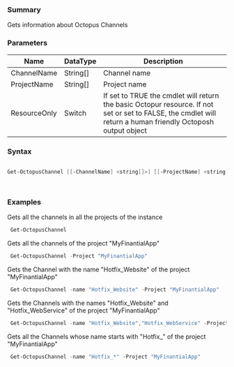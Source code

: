 ﻿### Summary
Gets information about Octopus Channels
### Parameters
| Name | DataType          | Description |
| ------------- | ----------- | ----------- |
| ChannelName | String[] |  Channel name     |
| ProjectName | String[] |  Project name     |
| ResourceOnly | Switch |  If set to TRUE the cmdlet will return the basic Octopur resource. If not set or set to FALSE, the cmdlet will return a human friendly Octoposh  output object     |

### Syntax
``` powershell

Get-OctopusChannel [[-ChannelName] <string[]>] [[-ProjectName] <string[]>] [-ResourceOnly <SwitchParameter>] [<CommonParameters>]




``` 

### Examples
Gets all the channels in all the projects of the instance

``` powershell 
 Get-OctopusChannel
``` 

Gets all the channels of the project "MyFinantialApp"

``` powershell 
 Get-OctopusChannel -Project "MyFinantialApp"
``` 

Gets the Channel with the name "Hotfix_Website" of the project "MyFinantialApp"

``` powershell 
 Get-OctopusChannel -name "Hotfix_Website" -Project "MyFinantialApp"
``` 

Gets the Channels with the names "Hotfix_Website" and "Hotfix_WebService" of the project "MyFinantialApp"

``` powershell 
 Get-OctopusChannel -name "Hotfix_Website","Hotfix_WebService" -Project "MyFinantialApp"
``` 

Gets all the Channels whose name starts with "Hotfix_" of the project "MyFinantialApp"

``` powershell 
 Get-OctopusChannel -name "Hotfix_*" -Project "MyFinantialApp"
``` 

